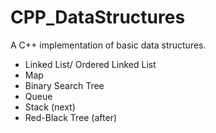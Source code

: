 # CPP_DataStructures
A C++ implementation of basic data structures.

- Linked List/ Ordered Linked List
- Map
- Binary Search Tree
- Queue
- Stack (next)
- Red-Black Tree (after)
